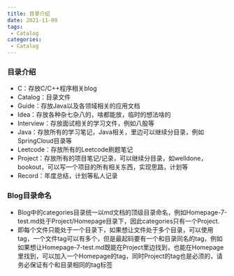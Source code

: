 ```yaml
---
title: 目录介绍
date: 2021-11-09
tags:
 - Catalog
categories:
 - Catalog
---
```

### 目录介绍

* C：存放C/C++程序相关blog
* Catalog：目录文件
* Guide：存放Java以及各领域相关的应用文档
* Idea：存放各种杂七杂八的，啥都能放，临时的想法啥的
* Interview：存放面试相关的学习文件，例如八股等
* Java：存放所有的学习笔记，Java相关，里边可以继续分目录，例如SpringCloud目录等
* Leetcode：存放所有的Leetcode刷题笔记
* Project：存放所有的项目笔记/记录，可以继续分目录，如welldone，bookout，可以写一个项目的所有相关东西，实现思路，计划等
* Record：年度总结，计划等私人记录

### Blog目录命名
* Blog中的categories目录统一以md文档的顶级目录命名，例如Homepage-7-test.md处于Project/Homepage目录下，因此categories只有一个Project.
* 即每个文件只能处于一个目录下，如果想让文件处于多个目录，可以使用tag，一个文件tag可以有多个，但是最起码要有一个和目录同名的tag，例如如果想让Homepage-7-test.md既能在Project里边找到，也能在Homepage里找到，可以加入一个Homepage的tag，同时Project的tag也是必须的，请务必保证有个和目录相同的tag标签
